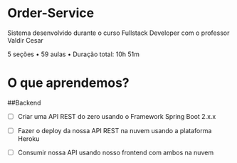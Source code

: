 # Order-Service
Sistema desenvolvido durante o curso Fullstack Developer com o professor Valdir Cesar 

5 seções • 59 aulas • Duração total: 10h 51m

#  O que aprendemos?

##Backend

  - [ ] Criar uma API REST do zero usando o Framework Spring Boot 2.x.x
  - [ ] Fazer o deploy da nossa API REST na nuvem usando a plataforma Heroku
  - [ ] Consumir nossa API usando nosso frontend com ambos na nuvem
  
  

